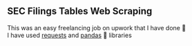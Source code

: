 ## SEC Filings Tables Web Scraping
This was an easy freelancing job on upwork that I have done :hugs:  
I have used [requests](https://requests.readthedocs.io/en/latest/) and [pandas](https://pandas.pydata.org/pandas-docs/stable/reference/index.html) :panda_face: libraries 
